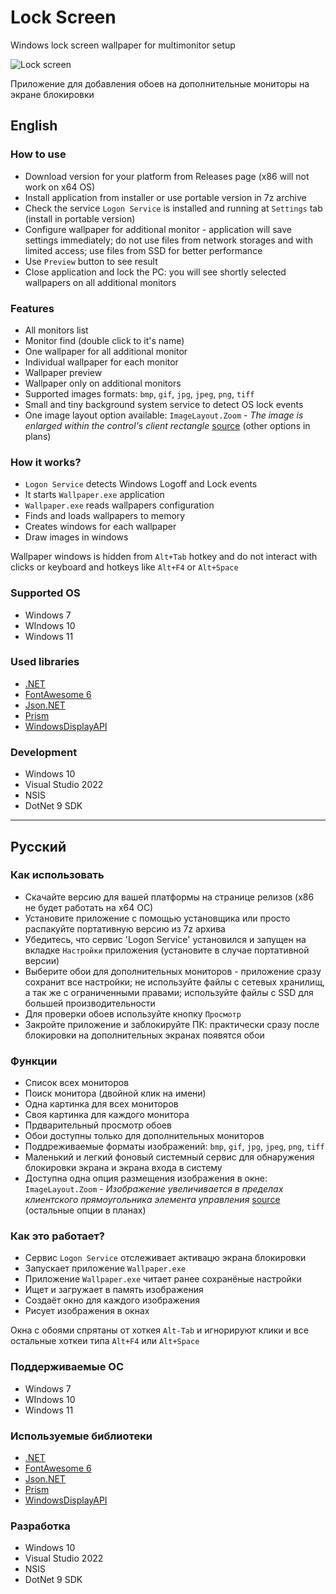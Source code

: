 # Lock Screen

Windows lock screen wallpaper for multimonitor setup

![Lock screen](https://github.com/user-attachments/assets/a06ea2dd-11e6-496d-8521-421c52d3e4ba)

Приложение для добавления обоев на дополнительные мониторы на экране блокировки

## English

### How to use

- Download version for your platform from Releases page (x86 will not work on x64 OS)
- Install application from installer or use portable version in 7z archive
- Check the service `Logon Service` is installed and running at `Settings` tab (install in portable version)
- Configure wallpaper for additional monitor - application will save settings immediately; do not use files from network storages and with limited access; use files from SSD for better performance
- Use `Preview` button to see result
- Close application and lock the PC: you will see shortly selected wallpapers on all additional monitors

### Features

- All monitors list
- Monitor find (double click to it's name)
- One wallpaper for all additional monitor
- Individual wallpaper for each monitor
- Wallpaper preview
- Wallpaper only on additional monitors
- Supported images formats: `bmp`, `gif`, `jpg`, `jpeg`, `png`, `tiff`
- Small and tiny background system service to detect OS lock events
- One image layout option available: `ImageLayout.Zoom` - _The image is enlarged within the control's client rectangle_ [source](https://learn.microsoft.com/en-us/dotnet/api/system.windows.forms.imagelayout?view=windowsdesktop-9.0) (other options in plans)

### How it works?

- `Logon Service` detects Windows Logoff and Lock events
- It starts `Wallpaper.exe` application
- `Wallpaper.exe` reads wallpapers configuration
- Finds and loads wallpapers to memory
- Creates windows for each wallpaper
- Draw images in windows

Wallpaper windows is hidden from `Alt+Tab` hotkey and do not interact with clicks or keyboard and hotkeys like `Alt+F4` or `Alt+Space`

### Supported OS

- Windows 7
- WIndows 10
- Windows 11

### Used libraries

- [.NET](https://dotnet.microsoft.com)
- [FontAwesome 6](https://github.com/MartinTopfstedt/FontAwesome6)
- [Json.NET](https://www.newtonsoft.com/json)
- [Prism](https://github.com/PrismLibrary/Prism)
- [WindowsDisplayAPI](https://github.com/falahati/WindowsDisplayAPI)

### Development

- Windows 10
- Visual Studio 2022
- NSIS
- DotNet 9 SDK

---

## Русский

### Как использовать

- Скачайте версию для вашей платформы на странице релизов (x86 не будет работать на x64 ОС)
- Установите приложение с помощью установщика или просто распакуйте портативную версию из 7z архива
- Убедитесь, что сервис 'Logon Service' установился и запущен на вкладке `Настройки` приложения (установите в случае портативной версии)
- Выберите обои для дополнительных мониторов - приложение сразу сохранит все настройки; не используйте файлы c сетевых хранилищ, а так же с ограниченными правами; используйте файлы с SSD для большей производительности
- Для проверки обоев используйте кнопку `Просмотр`
- Закройте приложение и заблокируйте ПК: практически сразу после блокировки на дополнительных экранах появятся обои

### Функции

- Список всех мониторов
- Поиск монитора (двойной клик на имени)
- Одна картинка для всех мониторов
- Своя картинка для каждого монитора
- Прдварительный просмотр обоев
- Обои доступны только для дополнительных мониторов
- Поддреживаемые форматы изображений: `bmp`, `gif`, `jpg`, `jpeg`, `png`, `tiff`
- Маленький и легкий фоновый системный сервис для обнаружения блокировки экрана и экрана входа в систему
- Доступна одна опция размещения изображения в окне: `ImageLayout.Zoom` - _Изображение увеличивается в пределах клиентского прямоугольника элемента управления_ [source](https://learn.microsoft.com/ru-ru/dotnet/api/system.windows.forms.imagelayout?view=windowsdesktop-9.0) (остальные опции в планах)

### Как это работает?

- Сервис `Logon Service` отслеживает активацю экрана блокировки
- Запускает приложение `Wallpaper.exe`
- Приложение `Wallpaper.exe` читает ранее сохранёные настройки
- Ищет и загружает в память изображения
- Создаёт окно для каждого изображения
- Рисует изображения в окнах

Окна с обоями спрятаны от хоткея `Alt-Tab` и игнорируют клики и все остальные хоткеи типа `Alt+F4` или `Alt+Space`

### Поддерживаемые ОС

- Windows 7
- WIndows 10
- Windows 11

### Используемые библиотеки

- [.NET](https://dotnet.microsoft.com)
- [FontAwesome 6](https://github.com/MartinTopfstedt/FontAwesome6)
- [Json.NET](https://www.newtonsoft.com/json)
- [Prism](https://github.com/PrismLibrary/Prism)
- [WindowsDisplayAPI](https://github.com/falahati/WindowsDisplayAPI)

### Разработка

- Windows 10
- Visual Studio 2022
- NSIS
- DotNet 9 SDK
